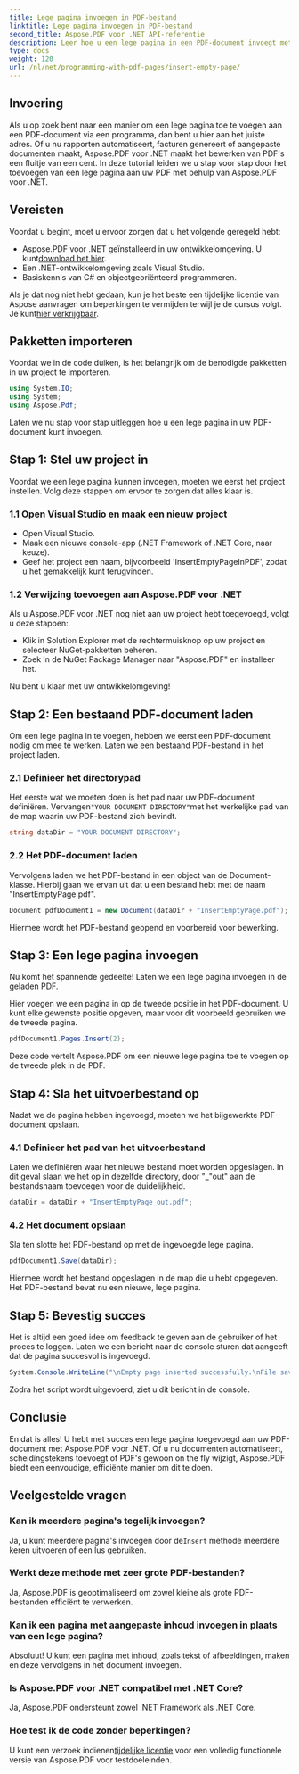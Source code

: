 ```yaml
---
title: Lege pagina invoegen in PDF-bestand
linktitle: Lege pagina invoegen in PDF-bestand
second_title: Aspose.PDF voor .NET API-referentie
description: Leer hoe u een lege pagina in een PDF-document invoegt met Aspose.PDF voor .NET. Stapsgewijze zelfstudie met codevoorbeelden voor naadloze PDF-manipulatie.
type: docs
weight: 120
url: /nl/net/programming-with-pdf-pages/insert-empty-page/
---
```

## Invoering

Als u op zoek bent naar een manier om een lege pagina toe te voegen aan een PDF-document via een programma, dan bent u hier aan het juiste adres. Of u nu rapporten automatiseert, facturen genereert of aangepaste documenten maakt, Aspose.PDF voor .NET maakt het bewerken van PDF's een fluitje van een cent. In deze tutorial leiden we u stap voor stap door het toevoegen van een lege pagina aan uw PDF met behulp van Aspose.PDF voor .NET.

## Vereisten

Voordat u begint, moet u ervoor zorgen dat u het volgende geregeld hebt:

-  Aspose.PDF voor .NET geïnstalleerd in uw ontwikkelomgeving. U kunt[download het hier](https://releases.aspose.com/pdf/net/).
- Een .NET-ontwikkelomgeving zoals Visual Studio.
- Basiskennis van C# en objectgeoriënteerd programmeren.

 Als je dat nog niet hebt gedaan, kun je het beste een tijdelijke licentie van Aspose aanvragen om beperkingen te vermijden terwijl je de cursus volgt. Je kunt[hier verkrijgbaar](https://purchase.aspose.com/temporary-license/).

## Pakketten importeren

Voordat we in de code duiken, is het belangrijk om de benodigde pakketten in uw project te importeren.

```csharp
using System.IO;
using System;
using Aspose.Pdf;
```

Laten we nu stap voor stap uitleggen hoe u een lege pagina in uw PDF-document kunt invoegen.

## Stap 1: Stel uw project in

Voordat we een lege pagina kunnen invoegen, moeten we eerst het project instellen. Volg deze stappen om ervoor te zorgen dat alles klaar is.

### 1.1 Open Visual Studio en maak een nieuw project
- Open Visual Studio.
- Maak een nieuwe console-app (.NET Framework of .NET Core, naar keuze).
- Geef het project een naam, bijvoorbeeld 'InsertEmptyPageInPDF', zodat u het gemakkelijk kunt terugvinden.

### 1.2 Verwijzing toevoegen aan Aspose.PDF voor .NET
Als u Aspose.PDF voor .NET nog niet aan uw project hebt toegevoegd, volgt u deze stappen:
- Klik in Solution Explorer met de rechtermuisknop op uw project en selecteer NuGet-pakketten beheren.
- Zoek in de NuGet Package Manager naar "Aspose.PDF" en installeer het.

Nu bent u klaar met uw ontwikkelomgeving!

## Stap 2: Een bestaand PDF-document laden

Om een lege pagina in te voegen, hebben we eerst een PDF-document nodig om mee te werken. Laten we een bestaand PDF-bestand in het project laden.

### 2.1 Definieer het directorypad

 Het eerste wat we moeten doen is het pad naar uw PDF-document definiëren. Vervangen`"YOUR DOCUMENT DIRECTORY"`met het werkelijke pad van de map waarin uw PDF-bestand zich bevindt.

```csharp
string dataDir = "YOUR DOCUMENT DIRECTORY";
```

### 2.2 Het PDF-document laden

Vervolgens laden we het PDF-bestand in een object van de Document-klasse. Hierbij gaan we ervan uit dat u een bestand hebt met de naam "InsertEmptyPage.pdf".

```csharp
Document pdfDocument1 = new Document(dataDir + "InsertEmptyPage.pdf");
```

Hiermee wordt het PDF-bestand geopend en voorbereid voor bewerking.

## Stap 3: Een lege pagina invoegen

Nu komt het spannende gedeelte! Laten we een lege pagina invoegen in de geladen PDF.

Hier voegen we een pagina in op de tweede positie in het PDF-document. U kunt elke gewenste positie opgeven, maar voor dit voorbeeld gebruiken we de tweede pagina.

```csharp
pdfDocument1.Pages.Insert(2);
```

Deze code vertelt Aspose.PDF om een nieuwe lege pagina toe te voegen op de tweede plek in de PDF.

## Stap 4: Sla het uitvoerbestand op

Nadat we de pagina hebben ingevoegd, moeten we het bijgewerkte PDF-document opslaan.

### 4.1 Definieer het pad van het uitvoerbestand

Laten we definiëren waar het nieuwe bestand moet worden opgeslagen. In dit geval slaan we het op in dezelfde directory, door "_"out" aan de bestandsnaam toevoegen voor de duidelijkheid.

```csharp
dataDir = dataDir + "InsertEmptyPage_out.pdf";
```

### 4.2 Het document opslaan

Sla ten slotte het PDF-bestand op met de ingevoegde lege pagina.

```csharp
pdfDocument1.Save(dataDir);
```

Hiermee wordt het bestand opgeslagen in de map die u hebt opgegeven. Het PDF-bestand bevat nu een nieuwe, lege pagina.

## Stap 5: Bevestig succes

Het is altijd een goed idee om feedback te geven aan de gebruiker of het proces te loggen. Laten we een bericht naar de console sturen dat aangeeft dat de pagina succesvol is ingevoegd.

```csharp
System.Console.WriteLine("\nEmpty page inserted successfully.\nFile saved at " + dataDir);
```

Zodra het script wordt uitgevoerd, ziet u dit bericht in de console.

## Conclusie

En dat is alles! U hebt met succes een lege pagina toegevoegd aan uw PDF-document met Aspose.PDF voor .NET. Of u nu documenten automatiseert, scheidingstekens toevoegt of PDF's gewoon on the fly wijzigt, Aspose.PDF biedt een eenvoudige, efficiënte manier om dit te doen.


## Veelgestelde vragen

### Kan ik meerdere pagina's tegelijk invoegen?
 Ja, u kunt meerdere pagina's invoegen door de`Insert` methode meerdere keren uitvoeren of een lus gebruiken.

### Werkt deze methode met zeer grote PDF-bestanden?
Ja, Aspose.PDF is geoptimaliseerd om zowel kleine als grote PDF-bestanden efficiënt te verwerken.

### Kan ik een pagina met aangepaste inhoud invoegen in plaats van een lege pagina?
Absoluut! U kunt een pagina met inhoud, zoals tekst of afbeeldingen, maken en deze vervolgens in het document invoegen.

### Is Aspose.PDF voor .NET compatibel met .NET Core?
Ja, Aspose.PDF ondersteunt zowel .NET Framework als .NET Core.

### Hoe test ik de code zonder beperkingen?
 U kunt een verzoek indienen[tijdelijke licentie](https://purchase.aspose.com/temporary-license/) voor een volledig functionele versie van Aspose.PDF voor testdoeleinden.